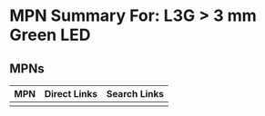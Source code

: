 



# MPN Summary For: L3G > 3 mm Green LED

## MPNs
  

|MPN|Direct Links|Search Links|
| :--- | :--- | :--- |
||||
